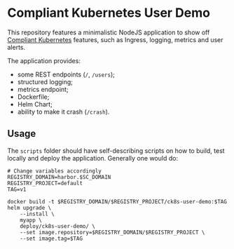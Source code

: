 # Compliant Kubernetes User Demo

This repository features a minimalistic NodeJS application to show off [Compliant Kubernetes](https://compliantkubernetes.io) features, such as Ingress, logging, metrics and user alerts.

The application provides:

- some REST endpoints (`/`, `/users`);
- structured logging;
- metrics endpoint;
- Dockerfile;
- Helm Chart;
- ability to make it crash (`/crash`).

## Usage

The `scripts` folder should have self-describing scripts on how to build, test locally and deploy the application. Generally one would do:

```
# Change variables accordingly
REGISTRY_DOMAIN=harbor.$SC_DOMAIN
REGISTRY_PROJECT=default
TAG=v1

docker build -t $REGISTRY_DOMAIN/$REGISTRY_PROJECT/ck8s-user-demo:$TAG
helm upgrade \
    --install \
    myapp \
    deploy/ck8s-user-demo/ \
    --set image.repository=$REGISTRY_DOMAIN/$REGISTRY_PROJECT \
    --set image.tag=$TAG
```

